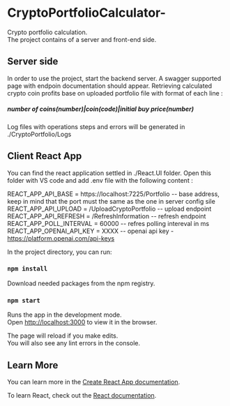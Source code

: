# CryptoPortfolioCalculator-
Crypto portfolio calculation.  
The project contains of a server and front-end side.

## Server side
In order to use the project, start the backend server.  A swagger supported page with endpoin documentation should appear.    Retrieving calculated crypto coin profits base on uploaded portfolio file with format of each line :  
##### number of coins(number)|coin(code)|initial buy price(number)  
Log files with operations steps and errors will be generated in ./CryptoPortfolio/Logs    

## Client React App
You can find the react application settled in ./React.UI folder. Open this folder with VS code and add .env file with the following content :  

REACT_APP_API_BASE = https://localhost:7225/Portfolio   -- base address, keep in mind that the port must the same as the one in server config sile  
REACT_APP_API_UPLOAD = /UploadCryptoPortfolio           -- upload endpoint  
REACT_APP_API_REFRESH = /RefreshInformation             -- refresh endpoint  
REACT_APP_POLL_INTERVAL = 60000                         -- refres polling intereval in ms  
REACT_APP_OPENAI_API_KEY = XXXX                         -- openai api key - https://platform.openai.com/api-keys  

In the project directory, you can run:  

### `npm install`

Download needed packages from the npm registry.

### `npm start`

Runs the app in the development mode.\
Open [http://localhost:3000](http://localhost:3000) to view it in the browser.

The page will reload if you make edits.\
You will also see any lint errors in the console.

## Learn More

You can learn more in the [Create React App documentation](https://facebook.github.io/create-react-app/docs/getting-started).

To learn React, check out the [React documentation](https://reactjs.org/).
